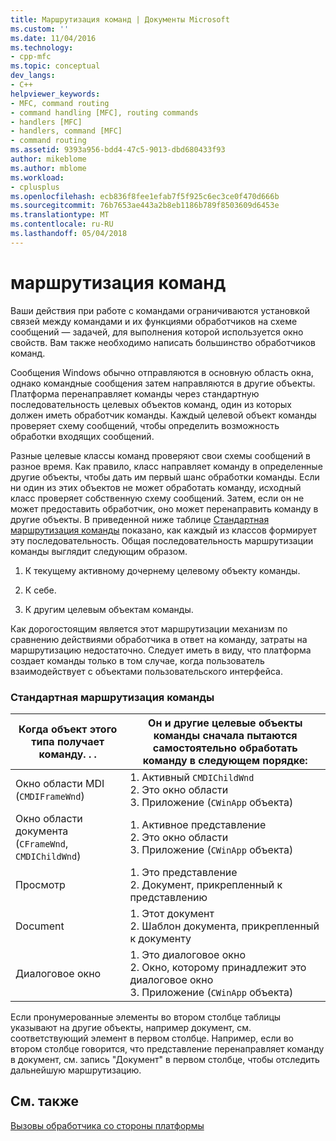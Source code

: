 ```yaml
---
title: Маршрутизация команд | Документы Microsoft
ms.custom: ''
ms.date: 11/04/2016
ms.technology:
- cpp-mfc
ms.topic: conceptual
dev_langs:
- C++
helpviewer_keywords:
- MFC, command routing
- command handling [MFC], routing commands
- handlers [MFC]
- handlers, command [MFC]
- command routing
ms.assetid: 9393a956-bdd4-47c5-9013-dbd680433f93
author: mikeblome
ms.author: mblome
ms.workload:
- cplusplus
ms.openlocfilehash: ecb836f8fee1efab7f5f925c6ec3ce0f470d666b
ms.sourcegitcommit: 76b7653ae443a2b8eb1186b789f8503609d6453e
ms.translationtype: MT
ms.contentlocale: ru-RU
ms.lasthandoff: 05/04/2018
---
```

# <a name="command-routing"></a>маршрутизация команд
Ваши действия при работе с командами ограничиваются установкой связей между командами и их функциями обработчиков на схеме сообщений — задачей, для выполнения которой используется окно свойств. Вам также необходимо написать большинство обработчиков команд.  
  
 Сообщения Windows обычно отправляются в основную область окна, однако командные сообщения затем направляются в другие объекты. Платформа перенаправляет команды через стандартную последовательность целевых объектов команд, один из которых должен иметь обработчик команды. Каждый целевой объект команды проверяет схему сообщений, чтобы определить возможность обработки входящих сообщений.  
  
 Разные целевые классы команд проверяют свои схемы сообщений в разное время. Как правило, класс направляет команду в определенные другие объекты, чтобы дать им первый шанс обработки команды. Если ни один из этих объектов не может обработать команду, исходный класс проверяет собственную схему сообщений. Затем, если он не может предоставить обработчик, оно может перенаправить команду в другие объекты. В приведенной ниже таблице [Стандартная маршрутизация команды](#_core_standard_command_route) показано, как каждый из классов формирует эту последовательность. Общая последовательность маршрутизации команды выглядит следующим образом.  
  
1.  К текущему активному дочернему целевому объекту команды.  
  
2.  К себе.  
  
3.  К другим целевым объектам команды.  
  
 Как дорогостоящим является этот маршрутизации механизм по сравнению действиями обработчика в ответ на команду, затраты на маршрутизацию недостаточно. Следует иметь в виду, что платформа создает команды только в том случае, когда пользователь взаимодействует с объектами пользовательского интерфейса.  
  
### <a name="_core_standard_command_route"></a> Стандартная маршрутизация команды  
  
|Когда объект этого типа получает команду. . .|Он и другие целевые объекты команды сначала пытаются самостоятельно обработать команду в следующем порядке:|  
|----------------------------------------------------------|-----------------------------------------------------------------------------------------------------|  
|Окно области MDI (`CMDIFrameWnd`)|1.  Активный `CMDIChildWnd`<br />2.  Это окно области<br />3.  Приложение (`CWinApp` объекта)|  
|Окно области документа (`CFrameWnd`, `CMDIChildWnd`)|1.  Активное представление<br />2.  Это окно области<br />3.  Приложение (`CWinApp` объекта)|  
|Просмотр|1.  Это представление<br />2.  Документ, прикрепленный к представлению|  
|Document|1.  Этот документ<br />2.  Шаблон документа, прикрепленный к документу|  
|Диалоговое окно|1.  Это диалоговое окно<br />2.  Окно, которому принадлежит это диалоговое окно<br />3.  Приложение (`CWinApp` объекта)|  
  
 Если пронумерованные элементы во втором столбце таблицы указывают на другие объекты, например документ, см. соответствующий элемент в первом столбце. Например, если во втором столбце говорится, что представление перенаправляет команду в документ, см. запись "Документ" в первом столбце, чтобы отследить дальнейшую маршрутизацию.  
  
## <a name="see-also"></a>См. также  
 [Вызовы обработчика со стороны платформы](../mfc/how-the-framework-calls-a-handler.md)

